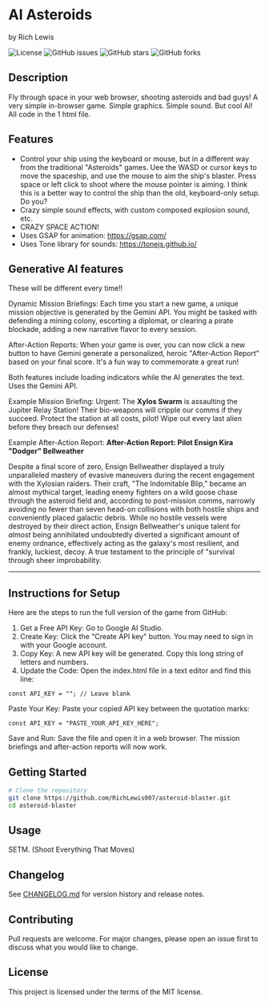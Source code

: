 # AI Asteroids
by Rich Lewis

![License](https://img.shields.io/badge/license-mit-blue.svg)
![GitHub issues](https://img.shields.io/github/issues/RichLewis007/asteroid-blaster)
![GitHub stars](https://img.shields.io/github/stars/RichLewis007/asteroid-blaster)
![GitHub forks](https://img.shields.io/github/forks/RichLewis007/asteroid-blaster)
<!-- ![GitHub Actions](https://github.com/RichLewis007/asteroid-blaster/actions/workflows/ci.yml/badge.svg) -->

## Description
Fly through space in your web browser, shooting asteroids and bad guys!
A very simple in-browser game. Simple graphics. Simple sound. But cool AI!
All code in the 1 html file.

## Features
- Control your ship using the keyboard or mouse, but in a different way from the traditional "Asteroids" games. Uee the WASD or cursor keys to move the spaceship, and use the mouse to aim the ship's blaster. Press space or left click to shoot where the mouse pointer is aiming. I think this is a better way to control the ship than the old, keyboard-only setup. Do you?
- Crazy simple sound effects, with custom composed explosion sound, etc.
- CRAZY SPACE ACTION!
- Uses GSAP for animation: https://gsap.com/
- Uses Tone library for sounds: https://tonejs.github.io/

## Generative AI features

These will be different every time!!

Dynamic Mission Briefings: Each time you start a new game, a unique mission objective is generated by the Gemini API. You might be tasked with defending a mining colony, escorting a diplomat, or clearing a pirate blockade, adding a new narrative flavor to every session.

After-Action Reports: When your game is over, you can now click a new button to have Gemini generate a personalized, heroic "After-Action Report" based on your final score. It's a fun way to commemorate a great run!

Both features include loading indicators while the AI generates the text.
Uses the Gemini API.

Example Mission Briefing:
Urgent: The **Xylos Swarm** is assaulting the Jupiter Relay Station! Their bio-weapons will cripple our comms if they succeed. Protect the station at all costs, pilot! Wipe out every last alien before they breach our defenses!

Example After-Action Report:
**After-Action Report: Pilot Ensign Kira "Dodger" Bellweather**

Despite a final score of zero, Ensign Bellweather displayed a truly unparalleled mastery of evasive maneuvers during the recent engagement with the Xylosian raiders. Their craft, "The Indomitable Blip," became an almost mythical target, leading enemy fighters on a wild goose chase through the asteroid field and, according to post-mission comms, narrowly avoiding no fewer than seven head-on collisions with both hostile ships and conveniently placed galactic debris. While no hostile vessels were destroyed by their direct action, Ensign Bellweather's unique talent for *almost* being annihilated undoubtedly diverted a significant amount of enemy ordnance, effectively acting as the galaxy's most resilient, and frankly, luckiest, decoy. A true testament to the principle of "survival through sheer improbability.

---

## Instructions for Setup

Here are the steps to run the full version of the game from GitHub:

  1. Get a Free API Key: Go to Google AI Studio.
  2. Create Key: Click the "Create API key" button. You may need to sign in with your Google account.
  3. Copy Key: A new API key will be generated. Copy this long string of letters and numbers.
  4. Update the Code: Open the index.html file in a text editor and find this line:

```
const API_KEY = ""; // Leave blank
```
Paste Your Key: Paste your copied API key between the quotation marks:

```
const API_KEY = "PASTE_YOUR_API_KEY_HERE";
```
Save and Run: Save the file and open it in a web browser. The mission briefings and after-action reports will now work.

## Getting Started
```bash
# Clone the repository
git clone https://github.com/RichLewis007/asteroid-blaster.git
cd asteroid-blaster
```

## Usage
SETM.
(Shoot Everything That Moves)

## Changelog
See [CHANGELOG.md](CHANGELOG.md) for version history and release notes.

## Contributing
Pull requests are welcome. For major changes, please open an issue first
to discuss what you would like to change.

## License
This project is licensed under the terms of the MIT license.
